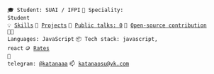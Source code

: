 <code>🎓 Student: SUAI / IFPI</code>
<code>👷 Speciality: Student</code><br>
<code>💡 [Skills](SKILLS.md)</code>
<code>🧻 [Projects](PROJECTS.md)</code>
<code>📢 [Public talks: 0](TALKS.md)</code>
<code>👀 [Open-source contribution](CONTRIBUTION.md)</code><br>
<code>🧑‍💻 Languages: JavaScript</code>
<code>📦 Tech stack: javascript, react</code>
<code>🪙 [Rates](RATES.md)</code><br>
<code>💬 telegram: [@katanaaa](https://telegram.me/katanaaa)</code>
<code>📫 [katanaosu@vk.com](mailto:katanaosu@vk.com)</code>
